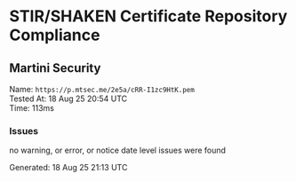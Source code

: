 # STIR/SHAKEN Certificate Repository Compliance

## Martini Security

Name: `https://p.mtsec.me/2e5a/cRR-I1zc9HtK.pem`\
Tested At: 18 Aug 25 20:54 UTC\
Time: 113ms

### Issues

no warning, or error, or notice date level issues were found

Generated: 18 Aug 25 21:13 UTC